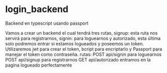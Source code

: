 # login_backend
Backend en typescript usando passport

Vamos a crear un backend el cual tendrá tres rutas, signup: esta ruta nos servirá para registrarnos, signin: para loguearnos y autorizado, esta última solo podremos entrar si estamos logueados y poseemos un token.
Utilizaremos jwt para crear el token, bcript para encriptarlo y Passport para manejar el token como contraseña.
rutas:
POST api/signin para loguearnos
POST api/signup para registrarnos
GET api/autorizado entramos en la pagina logueado perfectamente
